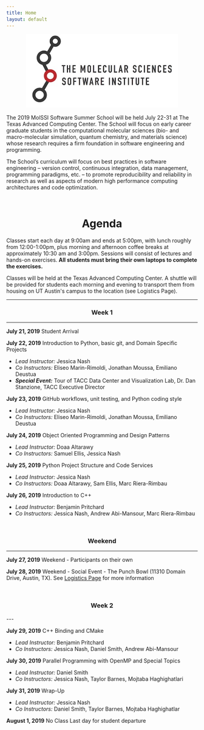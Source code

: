 ```yaml
---
title: Home
layout: default
---
```


<center><img src="images/MolSSI Logo 1.jpg" alt="MolSSI Logo" width="400"></center>

The 2019 MolSSI Software Summer School will be held July 22-31 at
The Texas Advanced Computing Center. The School will focus on early career graduate students in the computational molecular sciences (bio- and macro-molecular simulation, quantum chemistry, and materials science) whose research requires a firm foundation in software engineering and programming.

The School’s curriculum will focus on best practices in software engineering – version control, continuous integration, data management, programming paradigms, etc. – to promote reproducibility and reliability in research as well as aspects of modern high performance computing architectures and code
optimization.

<br>
<center><h1>Agenda</h1></center>

Classes start each day at 9:00am and ends at 5:00pm, with lunch roughly from 12:00-1:00pm, plus morning and afternoon coffee breaks at approximately 10:30 am and 3:00pm. Sessions will consist of lectures and hands-on exercises. **All students must bring their own laptops to complete the exercises.**

Classes will be held at the Texas Advanced Computing Center. A shuttle will be provided for students each morning and evening to transport them from housing on UT Austin's campus to the location (see Logistics Page).

---

<center><h3>Week 1</h3></center>

---

**July 21, 2019**      Student Arrival

**July 22, 2019**      Introduction to Python, basic git, and Domain Specific Projects
- *Lead Instructor:* Jessica Nash
- *Co Instructors:* Eliseo Marin-Rimoldi, Jonathan Moussa, Emiliano Deustua
- ***Special Event:*** Tour of TACC Data Center and Visualization Lab, Dr. Dan Stanzione, TACC Executive Director


**July 23, 2019**     GitHub workflows, unit testing, and Python coding style 
- *Lead Instructor:* Jessica Nash
- *Co Instructors:* Eliseo Marin-Rimoldi, Jonathan Moussa, Emiliano Deustua

**July 24, 2019**      Object Oriented Programming and Design Patterns
- *Lead Instructor:* Doaa Altarawy
- *Co Instructors:* Samuel Ellis, Jessica Nash

**July 25, 2019**      Python Project Structure and Code Services
- *Lead Instructor:* Jessica Nash
- *Co Instructors:* Doaa Altarawy, Sam Ellis, Marc Riera-Rimbau


**July 26, 2019**      Introduction to C++
- *Lead Instructor:* Benjamin Pritchard
- *Co Instructors:* Jessica Nash, Andrew Abi-Mansour, Marc Riera-Rimbau

<br>
<center><h3>Weekend</h3></center>

---
**July 27, 2019**      Weekend - Participants on their own

**July 28, 2019**      Weekend - Social Event - The Punch Bowl (11310 Domain Drive, Austin, TX). See [Logistics Page](https://molssi-education.github.io/2019-software-summer-school-logistics/Logistics.html) for more information

<br>
<center><h3>Week 2</h3></center>
---

**July 29, 2019**     C++ Binding and CMake
- *Lead Instructor:* Benjamin Pritchard
- *Co Instructors:* Jessica Nash, Daniel Smith, Andrew Abi-Mansour


**July 30, 2019**   Parallel Programming with OpenMP and Special Topics
- *Lead Instructor:* Daniel Smith
- *Co Instructors:* Jessica Nash, Taylor Barnes, Mojtaba Haghighatlari


**July 31, 2019**  Wrap-Up
- *Lead Instructor:* Jessica Nash
- *Co Instructors:* Daniel Smith, Taylor Barnes, Mojtaba Haghighatlar


**August 1, 2019**  No Class
Last day for student departure

